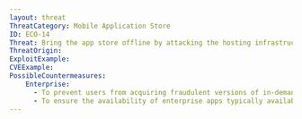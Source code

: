 ```yaml
---
layout: threat
ThreatCategory: Mobile Application Store
ID: ECO-14
Threat: Bring the app store offline by attacking the hosting infrastructure
ThreatOrigin:
ExploitExample:
CVEExample:
PossibleCountermeasures:
    Enterprise:
      - To prevent users from acquiring fraudulent versions of in-demand legitimate apps that are typically available from authorized app stores, prohibit side-loading or installing apps from unauthorized app stores
      - To ensure the availability of enterprise apps typically available from official app stores (e.g., Google Play), create a locally controlled repository of an application store such as F-Droid [^158]
---
```

